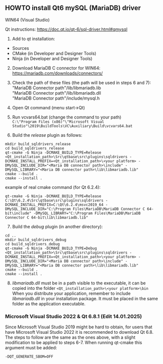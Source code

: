 ## HOWTO install Qt6 mySQL (MariaDB) driver 
WIN64 (Visual Studio)

Qt instructions: https://doc.qt.io/qt-6/sql-driver.html#qmysql

1) Add to qt installation:
- Sources
- CMake (in Developer and Designer Tools)
- Ninja (in Developer and Designer Tools)
 
2) Download MariaDB C connector for WIN64:
https://mariadb.com/downloads/connectors/

3) Check the path of these files (the path will be used in steps 6 and 7):  
"MariaDB Connector path"/lib/libmariadb.lib  
"MariaDB Connector path"/lib/libmariadb.dll  
"MariaDB Connector path"/include/mysql.h  

4) Open Qt command (menu start->Qt)  

5) Run vcvars64.bat (change the command to your path)  
`C:\"Program Files (x86)"\"Microsoft Visual Studio"\2019\BuildTools\VC\Auxiliary\Build\vcvars64.bat`  

6) Build the *release* plugin as follows: 
```
mkdir build_sqldrivers_release
cd build_sqldrivers_release
qt-cmake -G Ninja -DCMAKE_BUILD_TYPE=Release <Qt_installation_path>\Src\qtbase\src\plugins\sqldrivers -DCMAKE_INSTALL_PREFIX=<Qt_installation_path>\<your platform> -DMySQL_INCLUDE_DIR="<Maria DB connector path>\include" -DMySQL_LIBRARY="<Maria DB connector path>\lib\libmariadb.lib"
cmake --build .
cmake --install .
```  
example of real cmake command (for Qt 6.2.4):  
```
qt-cmake -G Ninja -DCMAKE_BUILD_TYPE=Release C:\Qt\6.2.4\Src\qtbase\src\plugins\sqldrivers -DCMAKE_INSTALL_PREFIX=C:\Qt\6.2.4\msvc2019_64 -DMySQL_INCLUDE_DIR="C:\Program Files\MariaDB\MariaDB Connector C 64-bit\include" -DMySQL_LIBRARY="C:\Program Files\MariaDB\MariaDB Connector C 64-bit\lib\libmariadb.lib"
```  
7) Build the *debug* plugin (in another directory):
```
cd ..
mkdir build_sqldrivers_debug
cd build_sqldrivers_debug
qt-cmake -G Ninja -DCMAKE_BUILD_TYPE=Debug <Qt_installation_path>\Src\qtbase\src\plugins\sqldrivers -DCMAKE_INSTALL_PREFIX=<Qt_installation_path>\<your platform> -DMySQL_INCLUDE_DIR="<Maria DB connector path>\include" -DMySQL_LIBRARY="<Maria DB connector path>\lib\libmariadb.lib"
cmake --build .
cmake --install .
```

8) *libmariadb.dll* must be in a path visible to the executable, it can be copied into the folder
``` <Qt_installation_path>\<your platform>\bin ```  
When you distribute your application, remember to include *libmariadb.dll* in your installation package. It must be placed in the same folder as the application executable.


### Microsoft Visual Studio 2022 & Qt 6.8.1 (Edit 14.01.2025)

Since Microsoft Visual Studio 2019 might be hard to obtain, for users that have Microsoft Visual Studio 2022 it is recommended to download Qt 6.8. The steps to follow are the same as the ones above, with a slight modification to be applied to steps 6-7. When running qt-cmake this argument must be added:
```
-DQT_GENERATE_SBOM=OFF
```
